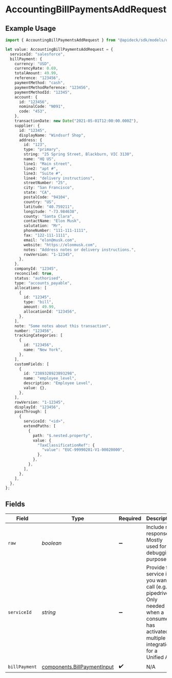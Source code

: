 # AccountingBillPaymentsAddRequest

## Example Usage

```typescript
import { AccountingBillPaymentsAddRequest } from "@apideck/sdk/models/operations";

let value: AccountingBillPaymentsAddRequest = {
  serviceId: "salesforce",
  billPayment: {
    currency: "USD",
    currencyRate: 0.69,
    totalAmount: 49.99,
    reference: "123456",
    paymentMethod: "cash",
    paymentMethodReference: "123456",
    paymentMethodId: "12345",
    account: {
      id: "123456",
      nominalCode: "N091",
      code: "453",
    },
    transactionDate: new Date("2021-05-01T12:00:00.000Z"),
    supplier: {
      id: "12345",
      displayName: "Windsurf Shop",
      address: {
        id: "123",
        type: "primary",
        string: "25 Spring Street, Blackburn, VIC 3130",
        name: "HQ US",
        line1: "Main street",
        line2: "apt #",
        line3: "Suite #",
        line4: "delivery instructions",
        streetNumber: "25",
        city: "San Francisco",
        state: "CA",
        postalCode: "94104",
        country: "US",
        latitude: "40.759211",
        longitude: "-73.984638",
        county: "Santa Clara",
        contactName: "Elon Musk",
        salutation: "Mr",
        phoneNumber: "111-111-1111",
        fax: "122-111-1111",
        email: "elon@musk.com",
        website: "https://elonmusk.com",
        notes: "Address notes or delivery instructions.",
        rowVersion: "1-12345",
      },
    },
    companyId: "12345",
    reconciled: true,
    status: "authorised",
    type: "accounts_payable",
    allocations: [
      {
        id: "12345",
        type: "bill",
        amount: 49.99,
        allocationId: "123456",
      },
    ],
    note: "Some notes about this transaction",
    number: "123456",
    trackingCategories: [
      {
        id: "123456",
        name: "New York",
      },
    ],
    customFields: [
      {
        id: "2389328923893298",
        name: "employee_level",
        description: "Employee Level",
        value: {},
      },
    ],
    rowVersion: "1-12345",
    displayId: "123456",
    passThrough: [
      {
        serviceId: "<id>",
        extendPaths: [
          {
            path: "$.nested.property",
            value: {
              "TaxClassificationRef": {
                "value": "EUC-99990201-V1-00020000",
              },
            },
          },
        ],
      },
    ],
  },
};
```

## Fields

| Field                                                                                                                                         | Type                                                                                                                                          | Required                                                                                                                                      | Description                                                                                                                                   | Example                                                                                                                                       |
| --------------------------------------------------------------------------------------------------------------------------------------------- | --------------------------------------------------------------------------------------------------------------------------------------------- | --------------------------------------------------------------------------------------------------------------------------------------------- | --------------------------------------------------------------------------------------------------------------------------------------------- | --------------------------------------------------------------------------------------------------------------------------------------------- |
| `raw`                                                                                                                                         | *boolean*                                                                                                                                     | :heavy_minus_sign:                                                                                                                            | Include raw response. Mostly used for debugging purposes                                                                                      |                                                                                                                                               |
| `serviceId`                                                                                                                                   | *string*                                                                                                                                      | :heavy_minus_sign:                                                                                                                            | Provide the service id you want to call (e.g., pipedrive). Only needed when a consumer has activated multiple integrations for a Unified API. | salesforce                                                                                                                                    |
| `billPayment`                                                                                                                                 | [components.BillPaymentInput](../../models/components/billpaymentinput.md)                                                                    | :heavy_check_mark:                                                                                                                            | N/A                                                                                                                                           |                                                                                                                                               |